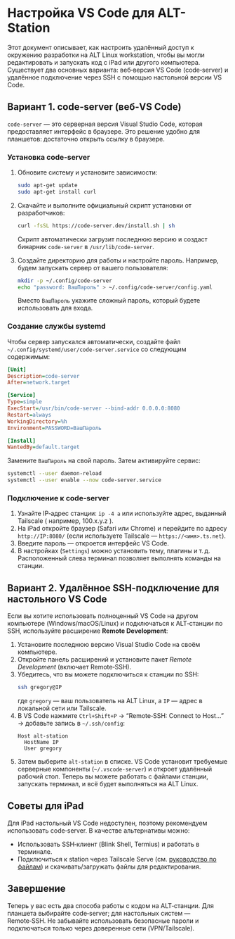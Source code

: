 # Настройка VS Code для ALT-Station

Этот документ описывает, как настроить удалённый доступ к окружению разработки на ALT Linux workstation, чтобы вы могли редактировать и запускать код с iPad или другого компьютера. Существует два основных варианта: веб‑версия VS Code (code‑server) и удалённое подключение через SSH c помощью настольной версии VS Code.

## Вариант 1. code‑server (веб‑VS Code)

`code‑server` — это серверная версия Visual Studio Code, которая предоставляет интерфейс в браузере. Это решение удобно для планшетов: достаточно открыть ссылку в браузере.

### Установка code‑server

1. Обновите систему и установите зависимости:
   ```bash
   sudo apt-get update
   sudo apt-get install curl
   ```

2. Скачайте и выполните официальный скрипт установки от разработчиков:
   ```bash
   curl -fsSL https://code-server.dev/install.sh | sh
   ```
   Скрипт автоматически загрузит последнюю версию и создаст бинарник `code-server` в `/usr/lib/code-server`.

3. Создайте директорию для работы и настройте пароль. Например, будем запускать сервер от вашего пользователя:
   ```bash
   mkdir -p ~/.config/code-server
   echo "password: ВашПароль" > ~/.config/code-server/config.yaml
   ```
   Вместо `ВашПароль` укажите сложный пароль, который будете использовать для входа.

### Создание службы systemd

Чтобы сервер запускался автоматически, создайте файл `~/.config/systemd/user/code-server.service` со следующим содержимым:

```ini
[Unit]
Description=code-server
After=network.target

[Service]
Type=simple
ExecStart=/usr/bin/code-server --bind-addr 0.0.0.0:8080
Restart=always
WorkingDirectory=%h
Environment=PASSWORD=ВашПароль

[Install]
WantedBy=default.target
```

Замените `ВашПароль` на свой пароль. Затем активируйте сервис:

```bash
systemctl --user daemon-reload
systemctl --user enable --now code-server.service
```

### Подключение к code‑server

1. Узнайте IP‑адрес станции: `ip -4 a` или используйте адрес, выданный Tailscale ( например, 100.x.y.z ).
2. На iPad откройте браузер (Safari или Chrome) и перейдите по адресу `http://IP:8080/` (если используете Tailscale — `https://<имя>.ts.net`).
3. Введите пароль — откроется интерфейс VS Code.
4. В настройках (`Settings`) можно установить тему, плагины и т. д. Расположенный слева терминал позволяет выполнять команды на станции.

## Вариант 2. Удалённое SSH‑подключение для настольного VS Code

Если вы хотите использовать полноценный VS Code на другом компьютере (Windows/macOS/Linux) и подключаться к ALT‑станции по SSH, используйте расширение **Remote Development**:

1. Установите последнюю версию Visual Studio Code на своём компьютере.
2. Откройте панель расширений и установите пакет *Remote Development* (включает Remote‑SSH).
3. Убедитесь, что вы можете подключиться к станции по SSH:
   ```bash
   ssh gregory@IP
   ```
   где `gregory` — ваш пользователь на ALT Linux, а `IP` — адрес в локальной сети или Tailscale.
4. В VS Code нажмите `Ctrl+Shift+P` → “Remote‑SSH: Connect to Host…” → добавьте запись в `~/.ssh/config`:
   ```
   Host alt-station
     HostName IP
     User gregory
   ```
5. Затем выберите `alt-station` в списке. VS Code установит требуемые серверные компоненты (`~/.vscode-server`) и откроет удалённый рабочий стол. Теперь вы можете работать с файлами станции, запускать терминал, и всё будет выполняться на ALT Linux.

## Советы для iPad

Для iPad настольный VS Code недоступен, поэтому рекомендуем использовать code‑server. В качестве альтернативы можно:

- Использовать SSH‑клиент (Blink Shell, Termius) и работать в терминале.
- Подключиться к station через Tailscale Serve (см. [руководство по файлам](file.md)) и скачивать/загружать файлы для редактирования.

## Завершение

Теперь у вас есть два способа работы с кодом на ALT‑станции. Для планшета выбирайте code‑server; для настольных систем — Remote‑SSH. Не забывайте использовать безопасные пароли и подключаться только через доверенные сети (VPN/Tailscale).
